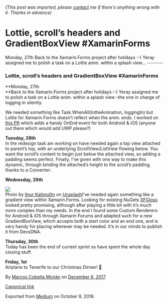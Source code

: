 *(This post was imported, please [contact](#/contact) me if there's anything wrong with it. Thanks in advance)*

  # Lottie, scroll’s headers and GradientBoxView #XamarinForms

   Monday, 27th Back to the Xamarin.Forms project after holidays :-) Yeray assigned me to polish a task on a Lottie anim. within a splash view…   --------
  
### Lottie, scroll’s headers and GradientBoxView #XamarinForms

**Monday, 27th  
**Back to the Xamarin.Forms project after holidays :-) Yeray assigned me to polish a task on a Lottie anim. within a splash view –the one in charge of logging in silently.

We needed something like Task.WhenAll(lottieAnimation, loggingIn) but Lottie for Xamarin.Forms doesn’t reflect when the anim. ends. I worked on [this PR](https://github.com/martijn00/LottieXamarin/pull/114) which adds a handy OnEnd event for both Android & iOS (anyone out there which would add UWP please?)

**Tuesday, 28th**  
In the redesign task am working on have needed again a top view attached to parent’s top, with an underlying ScrollView/ListView flowing below. You want the scroll’s content to begin just below the attached view, so adding a padding seems perfect. Finally, I’ve given with one way to make this dynamic, through binding the attached’s height to the scroll’s padding, thanks to a Converter:

**Wednesday, 29th**

![](https://cdn-images-1.medium.com/max/800/1*1vbZ5v_Lhx5srfzqs8qF0w.jpeg)  
Photo by [Ilnur Kalimullin](https://unsplash.com/photos/kP1AxmCyEXM?utm_source=unsplash&amp;utm_medium=referral&amp;utm_content=creditCopyText) on [Unsplash](https://unsplash.com/?utm_source=unsplash&amp;utm_medium=referral&amp;utm_content=creditCopyText)I’ve needed again something like a gradient view within Xamarin.Forms. Looking for existing NuGets [XFGloss](https://github.com/tbaggett/xfgloss) looked pretty promising, although after playing a little bit with it’s much more complex than my needs. In the end I found some Custom Renderers for Android & iOS through Xamarin Forums and adapted such for a new GradientBoxView, which accepts both a start color and an end one, and is very handy for placing wherever may be needed. It’s in our minds to publish it from DevsDNA.

**Thursday, 30th**  
Today has been the end of current sprint so have spent the whole day closing stuff.

**Friday, 1st**  
Airplane to Tenerife to our Christmas Dinner! 🎉

  
  
  By [Marcos Cobeña Morián](https://medium.com/@MarcosCobena) on [December 6, 2017](https://medium.com/p/2e0afb12a4a).

[Canonical link](https://medium.com/@MarcosCobena/lottie-scrolls-headers-and-gradientboxview-xamarinforms-2e0afb12a4a)

Exported from [Medium](https://medium.com) on October 9, 2018.

